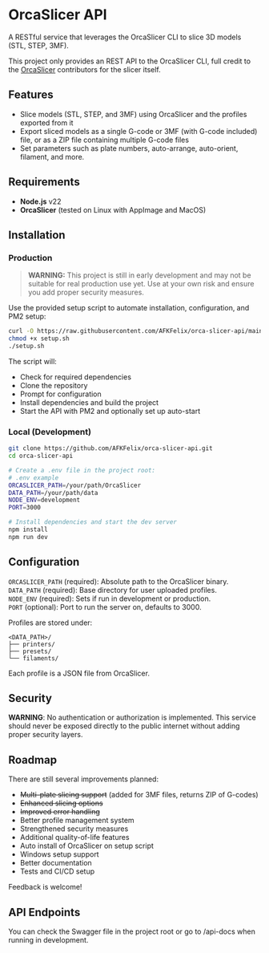 # OrcaSlicer API

A RESTful service that leverages the OrcaSlicer CLI to slice 3D models (STL, STEP, 3MF).

This project only provides an REST API to the OrcaSlicer CLI, full credit to the [OrcaSlicer](https://github.com/SoftFever/OrcaSlicer) contributors for the slicer itself.

## Features

- Slice models (STL, STEP, and 3MF) using OrcaSlicer and the profiles exported from it
- Export sliced models as a single G-code or 3MF (with G-code included) file, or as a ZIP file containing multiple G-code files
- Set parameters such as plate numbers, auto-arrange, auto-orient, filament, and more.

## Requirements 

- **Node.js** v22
- **OrcaSlicer** (tested on Linux with AppImage and MacOS)

## Installation

### Production

> **WARNING:**
> This project is still in early development and may not be suitable for real production use yet. Use at your own risk and ensure you add proper security measures.

Use the provided setup script to automate installation, configuration, and PM2 setup:

```bash
curl -O https://raw.githubusercontent.com/AFKFelix/orca-slicer-api/main/setup.sh
chmod +x setup.sh
./setup.sh
```

The script will:

- Check for required dependencies
- Clone the repository
- Prompt for configuration
- Install dependencies and build the project
- Start the API with PM2 and optionally set up auto-start

### Local (Development)

```bash
git clone https://github.com/AFKFelix/orca-slicer-api.git
cd orca-slicer-api

# Create a .env file in the project root:
# .env example
ORCASLICER_PATH=/your/path/OrcaSlicer
DATA_PATH=/your/path/data
NODE_ENV=development
PORT=3000

# Install dependencies and start the dev server
npm install
npm run dev
```

## Configuration

`ORCASLICER_PATH` (required): Absolute path to the OrcaSlicer binary.\
`DATA_PATH` (required): Base directory for user uploaded profiles.\
`NODE_ENV` (required): Sets if run in development or production.\
`PORT` (optional): Port to run the server on, defaults to 3000.

Profiles are stored under:

```
<DATA_PATH>/
├── printers/
├── presets/
└── filaments/
```

Each profile is a JSON file from OrcaSlicer.

## Security

**WARNING**: No authentication or authorization is implemented. This service should never be exposed directly to the public internet without adding proper security layers.

## Roadmap

There are still several improvements planned:

- ~~Multi-plate slicing support~~ (added for 3MF files, returns ZIP of G-codes)
- ~~Enhanced slicing options~~
- ~~Improved error handling~~
- Better profile management system
- Strengthened security measures
- Additional quality-of-life features
- Auto install of OrcaSlicer on setup script
- Windows setup support
- Better documentation
- Tests and CI/CD setup

Feedback is welcome!

## API Endpoints

You can check the Swagger file in the project root or go to /api-docs when running in development.
